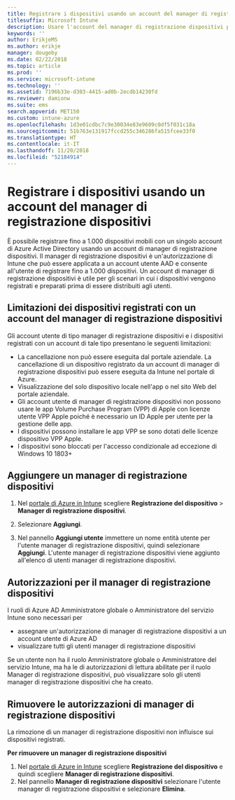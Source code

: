 ```yaml
---
title: Registrare i dispositivi usando un account del manager di registrazione dispositivi
titlesuffix: Microsoft Intune
description: Usare l'account del manager di registrazione dispositivi per registrare i dispositivi in Intune. "
keywords: ''
author: ErikjeMS
ms.author: erikje
manager: dougeby
ms.date: 02/22/2018
ms.topic: article
ms.prod: ''
ms.service: microsoft-intune
ms.technology: ''
ms.assetid: 7196b33e-d303-4415-ad0b-2ecdb14230fd
ms.reviewer: damionw
ms.suite: ems
search.appverid: MET150
ms.custom: intune-azure
ms.openlocfilehash: 1d3e01cdbc7c9e30034e83e9609c0df5f031c18a
ms.sourcegitcommit: 51b763e131917fccd255c346286fa515fcee33f0
ms.translationtype: HT
ms.contentlocale: it-IT
ms.lasthandoff: 11/20/2018
ms.locfileid: "52184914"
---
```

# <a name="enroll-devices-by-using-a-device-enrollment-manager-account"></a>Registrare i dispositivi usando un account del manager di registrazione dispositivi

È possibile registrare fino a 1.000 dispositivi mobili con un singolo account di Azure Active Directory usando un account di manager di registrazione dispositivi. Il manager di registrazione dispositivi è un'autorizzazione di Intune che può essere applicata a un account utente AAD e consente all'utente di registrare fino a 1.000 dispositivi. Un account di manager di registrazione dispositivi è utile per gli scenari in cui i dispositivi vengono registrati e preparati prima di essere distribuiti agli utenti.

## <a name="limitations-of-devices-that-are-enrolled-with-a-dem-account"></a>Limitazioni dei dispositivi registrati con un account del manager di registrazione dispositivi

Gli account utente di tipo manager di registrazione dispositivi e i dispositivi registrati con un account di tale tipo presentano le seguenti limitazioni:

  - La cancellazione non può essere eseguita dal portale aziendale. La cancellazione di un dispositivo registrato da un account di manager di registrazione dispositivi può essere eseguita da Intune nel portale di Azure.
  - Visualizzazione del solo dispositivo locale nell'app o nel sito Web del portale aziendale.
  - Gli account utente di manager di registrazione dispositivi non possono usare le app Volume Purchase Program (VPP) di Apple con licenze utente VPP Apple poiché è necessario un ID Apple per utente per la gestione delle app.
  - I dispositivi possono installare le app VPP se sono dotati delle licenze dispositivo VPP Apple.
  - I dispositivi sono bloccati per l'accesso condizionale ad eccezione di Windows 10 1803+


## <a name="add-a-device-enrollment-manager"></a>Aggiungere un manager di registrazione dispositivi

1.  Nel [portale di Azure in Intune](https://aka.ms/intuneportal) scegliere **Registrazione del dispositivo** > **Manager di registrazione dispositivi**.

2.  Selezionare **Aggiungi**.

3.  Nel pannello **Aggiungi utente** immettere un nome entità utente per l'utente manager di registrazione dispositivi, quindi selezionare **Aggiungi**. L'utente manager di registrazione dispositivi viene aggiunto all'elenco di utenti manager di registrazione dispositivi.

## <a name="permissions-for-dem"></a>Autorizzazioni per il manager di registrazione dispositivi

I ruoli di Azure AD Amministratore globale o Amministratore del servizio Intune sono necessari per
- assegnare un'autorizzazione di manager di registrazione dispositivi a un account utente di Azure AD
- visualizzare tutti gli utenti manager di registrazione dispositivi

Se un utente non ha il ruolo Amministratore globale o Amministratore del servizio Intune, ma ha le di autorizzazioni di lettura abilitate per il ruolo Manager di registrazione dispositivi, può visualizzare solo gli utenti manager di registrazione dispositivi che ha creato.


## <a name="remove-device-enrollment-manager-permissions"></a>Rimuovere le autorizzazioni di manager di registrazione dispositivi

La rimozione di un manager di registrazione dispositivi non influisce sui dispositivi registrati.

**Per rimuovere un manager di registrazione dispositivi**

1. Nel [portale di Azure in Intune](https://aka.ms/intuneportal) scegliere **Registrazione del dispositivo** e quindi scegliere **Manager di registrazione dispositivi**.
2. Nel pannello **Manager di registrazione dispositivi** selezionare l'utente manager di registrazione dispositivi e selezionare **Elimina**.

